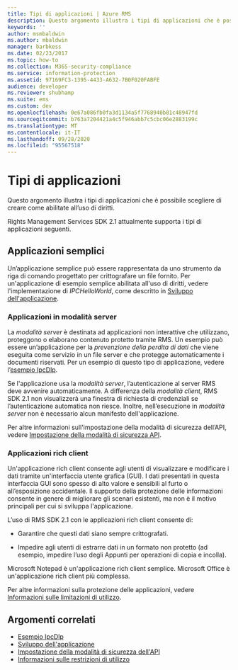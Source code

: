 ```yaml
---
title: Tipi di applicazioni | Azure RMS
description: Questo argomento illustra i tipi di applicazioni che è possibile scegliere di creare come abilitate all’uso di diritti.
keywords: ''
author: msmbaldwin
ms.author: mbaldwin
manager: barbkess
ms.date: 02/23/2017
ms.topic: how-to
ms.collection: M365-security-compliance
ms.service: information-protection
ms.assetid: 97169FC3-1395-4433-A632-7B0F020FABFE
audience: developer
ms.reviewer: shubhamp
ms.suite: ems
ms.custom: dev
ms.openlocfilehash: 0e67a086fb0fa3d1134a5f7768940b81c48947fd
ms.sourcegitcommit: b763a7204421a4c5f946abb7c5cbc06e2883199c
ms.translationtype: MT
ms.contentlocale: it-IT
ms.lasthandoff: 09/28/2020
ms.locfileid: "95567518"
---
```

# <a name="application-types"></a>Tipi di applicazioni


Questo argomento illustra i tipi di applicazioni che è possibile scegliere di creare come abilitate all’uso di diritti.

Rights Management Services SDK 2.1 attualmente supporta i tipi di applicazioni seguenti.

## <a name="simple-applications"></a>Applicazioni semplici

Un’applicazione semplice può essere rappresentata da uno strumento da riga di comando progettato per crittografare un file fornito. Per un'applicazione di esempio semplice abilitata all'uso di diritti, vedere l'implementazione di *IPCHelloWorld*, come descritto in [Sviluppo dell'applicazione](developing-your-application.md).

### <a name="server-mode-applications"></a>Applicazioni in modalità server

La *modalità server* è destinata ad applicazioni non interattive che utilizzano, proteggono o elaborano contenuto protetto tramite RMS. Un esempio può essere un’applicazione per la *prevenzione della perdita di dati* che viene eseguita come servizio in un file server e che protegge automaticamente i documenti riservati. Per un esempio di questo tipo di applicazione, vedere l’[esempio IpcDlp](https://github.com/Azure-Samples/Azure-Information-Protection-Samples/tree/master/IpcDlpApp).

Se l'applicazione usa la *modalità server*, l’autenticazione al server RMS deve avvenire automaticamente. A differenza della *modalità client*, RMS SDK 2.1 non visualizzerà una finestra di richiesta di credenziali se l’autenticazione automatica non riesce. Inoltre, nell’esecuzione in *modalità server* non è necessario alcun manifesto dell'applicazione.

Per altre informazioni sull'impostazione della modalità di sicurezza dell’API, vedere [Impostazione della modalità di sicurezza API](setting-the-api-security-mode-api-mode.md).

### <a name="rich-client-applications"></a>Applicazioni rich client

Un'applicazione rich client consente agli utenti di visualizzare e modificare i dati tramite un'interfaccia utente grafica (GUI). I dati presentati in questa interfaccia GUI sono spesso di alto valore e sensibili al furto o all’esposizione accidentale. Il supporto della protezione delle informazioni consente in genere di migliorare gli scenari esistenti, ma non è il motivo principali per cui si sviluppa l'applicazione.

L’uso di RMS SDK 2.1 con le applicazioni rich client consente di:

-   Garantire che questi dati siano sempre crittografati.

-   Impedire agli utenti di estrarre dati in un formato non protetto (ad esempio, impedire l’uso degli Appunti per operazioni di copia e incolla).

Microsoft Notepad è un'applicazione rich client semplice. Microsoft Office è un'applicazione rich client più complessa.

Per altre informazioni sulla protezione delle applicazioni, vedere [Informazioni sulle limitazioni di utilizzo](understanding-usage-restrictions.md).

## <a name="related-topics"></a>Argomenti correlati

- [Esempio IpcDlp](https://Code.MSDN.Microsoft.Com/IpcDlp-Sample-Application-d30bb99d)
- [Sviluppo dell'applicazione](developing-your-application.md)
- [Impostazione della modalità di sicurezza dell'API](setting-the-api-security-mode-api-mode.md)
- [Informazioni sulle restrizioni di utilizzo](understanding-usage-restrictions.md)
